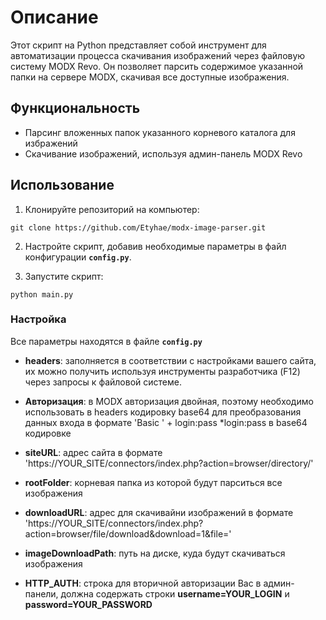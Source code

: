 # Описание

Этот скрипт на Python представляет собой инструмент для автоматизации процесса скачивания изображений через файловую систему MODX Revo. Он позволяет парсить содержимое указанной папки на сервере MODX, скачивая все доступные изображения.

## Функциональность

- Парсинг вложенных папок указанного корневого каталога для избражений
- Скачивание изображений, используя админ-панель MODX Revo

## Использование

1. Клонируйте репозиторий на компьютер:

```shell
git clone https://github.com/Etyhae/modx-image-parser.git
```

2. Настройте скрипт, добавив необходимые параметры в файл конфигурации **`config.py`**.

3. Запустите скрипт:

```shell
python main.py
```

### Настройка

Все параметры находятся в файле **`config.py`**

- **headers**: заполняется в соответствии с настройками вашего сайта, их можно получить используя инструменты разработчика (F12) через запросы к файловой системе.
- **Авторизация**: в MODX авторизация двойная, поэтому необходимо использовать в headers кодировку base64 для преобразования данных входа в формате 'Basic ' + login:pass \*login:pass в base64 кодировке

- **siteURL**: адрес сайта в формате 'https://YOUR_SITE/connectors/index.php?action=browser/directory/'
- **rootFolder**: корневая папка из которой будут парситься все изображения
- **downloadURL**: адрес для скачивайни изображений в формате 'https://YOUR_SITE/connectors/index.php?action=browser/file/download&download=1&file='
- **imageDownloadPath**: путь на диске, куда будут скачиваться изображения
- **HTTP_AUTH**: строка для вторичной авторизации Вас в админ-панели, должна содержать строки **username=YOUR_LOGIN** и **password=YOUR_PASSWORD**
